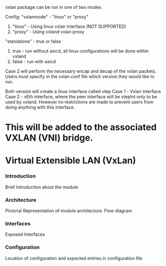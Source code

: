 vxlan package can be run in one of two modes

Config:
"vxlanmode" - "linux" or "proxy"
1) "linux" - Using linux vxlan interface (NOT SUPPORTED)
2) "proxy" - Using vxland vxlan proxy

"standalone" - true or false
1) true - run without asicd, all linux configurations will be done within vxland
2) false - run with asicd

Case 2 will perform the necessary encap and decap of the vxlan packets.
Users must specify in the vxlan.conf file which version they would like to run.

Both version will create a linux interface called vtep<vtepid>
Case 1 - Vxlan interface
Case 2 - vEth interface, where the peer interface will be vtep<vtepid>Int only to be used
         by vxland.  However no restrictions are made to prevent users from doing anything
		with this interface. 
		
This will be added to the associated VXLAN (VNI) bridge.
=======
# Virtual Extensible LAN (VxLan)

### Introduction
Brief Introduction about the module

### Architecture
Pictorial Representation of module architecture. Flow diagram

### Interfaces
Exposed Interfaces

### Configuration
Location of configuration and expected entries in configuration file
